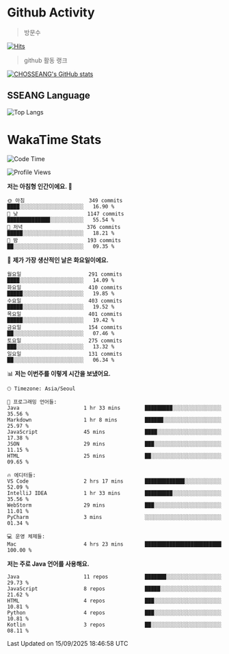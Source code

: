 <!--
**CHOSSEANG/CHOSSEANG** is a ✨ _special_ ✨ repository because its `README.md` (this file) appears on your GitHub profile.

Here are some ideas to get you started:

- 🔭 I’m currently working on ...
- 🌱 I’m currently learning ...
- 👯 I’m looking to collaborate on ...
- 🤔 I’m looking for help with ...
- 💬 Ask me about ...
- 📫 How to reach me: ...
- 😄 Pronouns: ...
- ⚡ Fun fact: ...
-->

# Github Activity
> 방문수

[![Hits](https://hits.seeyoufarm.com/api/count/incr/badge.svg?url=https%3A%2F%2Fgithub.com%2FCHOSSEANG&count_bg=%238AED3E&title_bg=%23495358&icon=electron.svg&icon_color=%23E7E7E7&title=CHOSSEANG&edge_flat=false)](https://hits.seeyoufarm.com)
> github 활동 랭크

[![CHOSSEANG's GitHub stats](https://github-readme-stats.vercel.app/api?username=CHOSSEANG)](https://github.com/CHOSSEANG/github-readme-stats)

## SSEANG Language
![Top Langs](https://github-readme-stats.vercel.app/api/top-langs/?username=CHOSSEANG&layout=compact)

# WakaTime Stats

<!--START_SECTION:waka-->
![Code Time](http://img.shields.io/badge/Code%20Time-836%20hrs%2051%20mins-blue)

![Profile Views](http://img.shields.io/badge/Profile%20Views-0-blue)

**저는 아침형 인간이에요. 🐤** 

```text
🌞 아침                     349 commits         ████░░░░░░░░░░░░░░░░░░░░░   16.90 % 
🌆 낮　                     1147 commits        ██████████████░░░░░░░░░░░   55.54 % 
🌃 저녁                     376 commits         █████░░░░░░░░░░░░░░░░░░░░   18.21 % 
🌙 밤　                     193 commits         ██░░░░░░░░░░░░░░░░░░░░░░░   09.35 % 
```
📅 **제가 가장 생산적인 날은 화요일이에요.** 

```text
월요일                      291 commits         ████░░░░░░░░░░░░░░░░░░░░░   14.09 % 
화요일                      410 commits         █████░░░░░░░░░░░░░░░░░░░░   19.85 % 
수요일                      403 commits         █████░░░░░░░░░░░░░░░░░░░░   19.52 % 
목요일                      401 commits         █████░░░░░░░░░░░░░░░░░░░░   19.42 % 
금요일                      154 commits         ██░░░░░░░░░░░░░░░░░░░░░░░   07.46 % 
토요일                      275 commits         ███░░░░░░░░░░░░░░░░░░░░░░   13.32 % 
일요일                      131 commits         ██░░░░░░░░░░░░░░░░░░░░░░░   06.34 % 
```


📊 **저는 이번주를 이렇게 시간을 보냈어요.** 

```text
🕑︎ Timezone: Asia/Seoul

💬 프로그래밍 언어들: 
Java                     1 hr 33 mins        █████████░░░░░░░░░░░░░░░░   35.56 % 
Markdown                 1 hr 8 mins         ██████░░░░░░░░░░░░░░░░░░░   25.97 % 
JavaScript               45 mins             ████░░░░░░░░░░░░░░░░░░░░░   17.38 % 
JSON                     29 mins             ███░░░░░░░░░░░░░░░░░░░░░░   11.15 % 
HTML                     25 mins             ██░░░░░░░░░░░░░░░░░░░░░░░   09.65 % 

🔥 에디터들: 
VS Code                  2 hrs 17 mins       █████████████░░░░░░░░░░░░   52.09 % 
IntelliJ IDEA            1 hr 33 mins        █████████░░░░░░░░░░░░░░░░   35.56 % 
WebStorm                 29 mins             ███░░░░░░░░░░░░░░░░░░░░░░   11.01 % 
PyCharm                  3 mins              ░░░░░░░░░░░░░░░░░░░░░░░░░   01.34 % 

💻 운영 체제들: 
Mac                      4 hrs 23 mins       █████████████████████████   100.00 % 
```

**저는 주로 Java 언어를 사용해요.** 

```text
Java                     11 repos            ███████░░░░░░░░░░░░░░░░░░   29.73 % 
JavaScript               8 repos             █████░░░░░░░░░░░░░░░░░░░░   21.62 % 
HTML                     4 repos             ███░░░░░░░░░░░░░░░░░░░░░░   10.81 % 
Python                   4 repos             ███░░░░░░░░░░░░░░░░░░░░░░   10.81 % 
Kotlin                   3 repos             ██░░░░░░░░░░░░░░░░░░░░░░░   08.11 % 
```




 Last Updated on 15/09/2025 18:46:58 UTC
<!--END_SECTION:waka-->
